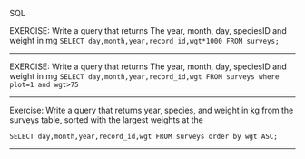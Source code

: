 SQL

EXERCISE: Write a query that returns The year, month, day, speciesID and weight in mg
`SELECT day,month,year,record_id,wgt*1000 FROM surveys;`

-----------

EXERCISE: Write a query that returns The year, month, day, speciesID and weight in mg
`SELECT day,month,year,record_id,wgt FROM surveys where plot=1 and wgt>75`

------------

Exercise: Write a query that returns year, species, and weight in kg from the surveys table, sorted with the largest weights at the 

`SELECT day,month,year,record_id,wgt FROM surveys order by wgt ASC;`

--------------
